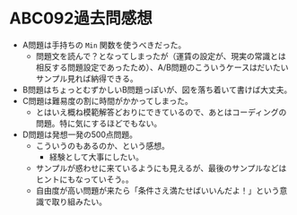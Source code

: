 # ABC092過去問感想

- A問題は手持ちの `Min` 関数を使うべきだった。
  - 問題文を読んで？となってしまったが（運賃の設定が、現実の常識とは相反する問題設定であったため）、A/B問題のこういうケースはだいたいサンプル見れば納得できる。
- B問題はちょっとむずかしいB問題っぽいが、図を落ち着いて書けば大丈夫。
- C問題は難易度の割に時間がかかってしまった。
  - とはいえ概ね模範解答どおりにできているので、あとはコーディングの問題。特に気にするほどでもない。
- D問題は発想一発の500点問題。
  - こういうのもあるのか、という感想。
    - 経験として大事にしたい。
  - サンプルが惑わせに来ているようにも見えるが、最後のサンプルなどはヒントにもなっていそう。。
  - 自由度が高い問題が来たら「条件さえ満たせばいいんだよ！」という意識で取り組みたい。
